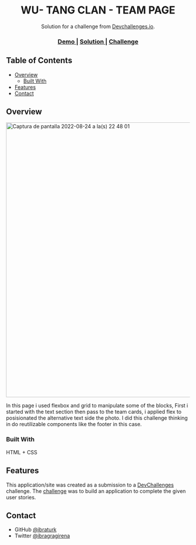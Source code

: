 

<h1 align="center">WU- TANG CLAN - TEAM PAGE</h1>

<div align="center">
   Solution for a challenge from  <a href="https://devchallenges.io" target="_blank">Devchallenges.io</a>.
</div>

<div align="center">
  <h3>
    <a href="https://ibraturk.github.io/wuTang-teamPage/">
      Demo
    </a>
    <span> | </span>
    <a href="https://{your-url-to-the-solution}">
      Solution
    </a>
    <span> | </span>
    <a href="https://devchallenges.io/challenges/hhmesazsqgKXrTkYkt0U">
      Challenge
    </a>
  </h3>
</div>

<!-- TABLE OF CONTENTS -->

## Table of Contents

- [Overview](#overview)
  - [Built With](#built-with)
- [Features](#features)
- [Contact](#contact)


<!-- OVERVIEW -->

## Overview

<img width="751" alt="Captura de pantalla 2022-08-24 a la(s) 22 48 01" src="https://user-images.githubusercontent.com/83618278/186556752-21ee0ddd-af25-43f6-a6f7-3b1b1f398b92.png">


In this page i used flexbox and grid to manipulate some of the blocks, First i started with the text section then pass to the team cards, i applied flex to posisionated the alternative text side the photo. I did this challenge thinking in do reutilizable components like the footer in this case.

### Built With

HTML + CSS

## Features

This application/site was created as a submission to a [DevChallenges](https://devchallenges.io/challenges) challenge. The [challenge](https://devchallenges.io/challenges/hhmesazsqgKXrTkYkt0U) was to build an application to complete the given user stories.

## Contact
- GitHub [@ibraturk](https://github.com/Ibraturk)
- Twitter [@ibragragirena](https://twitter.com/IbraGragirena)

